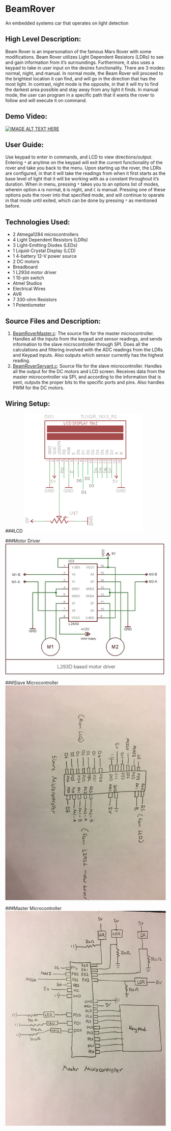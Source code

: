 # BeamRover
An embedded systems car that operates on light detection

## High Level Description:
Beam Rover is an impersonation of the famous Mars Rover with some modifications. Beam Rover utilizes Light Dependent Resistors (LDRs) to see and gain information from it’s surroundings. Furthermore, it also uses a keypad to take in user input on the desires functionality. There are 3 modes: normal, night, and manual. In normal mode, the Beam Rover will proceed to the brightest location it can find, and will go in the direction that has the most light. In contrast, night mode is the opposite, in that it will try to find the darkest area possible and stay away from any light it finds. In manual mode, the user can program in a specific path that it wants the rover to follow and will execute it on command.

## Demo Video:
[![IMAGE ALT TEXT HERE](https://img.youtube.com/vi/9hwpurE0pgE/maxresdefault.jpg)](https://youtu.be/9hwpurE0pgE)

## User Guide:
Use keypad to enter in commands, and LCD to view directions/output. Entering `*` at anytime on the keypad will exit the current functionality of the rover and take you back to the menu. Upon starting up the rover, the LDRs are configured, in that it will take the readings from when it first starts as the base level of light that it will be working with as a constant throughout it’s duration. When in menu, pressing `*` takes you to an options list of modes, wherein option `A` is normal, `B` is night, and `C` is manual. Pressing one of these options puts the rover into that specified mode, and will continue to operate in that mode until exited, which can be done by pressing `*` as mentioned before.

## Technologies Used: 
* 2 Atmega1284 microcontrollers
* 4 Light Dependent Resistors (LDRs)
* 3 Light-Emitting Diodes (LEDs)
* 1 Liquid-Crystal Display (LCD)
* 1 4-battery 12-V power source
* 2 DC motors
* Breadboard
* 1 L293d motor driver
* 1 10-pin switch
* Atmel Studios
* Electrical Wires
* AVR
* 7 330-ohm Resistors
* 1 Potentiometer

## Source Files and Description:
1. [BeamRoverMaster.c](https://github.com/ykamo001/BeamRover/blob/master/Source%20Files/BeamRoverMaster.c): The source file for the master microcontroller. Handles all the inputs from the keypad and sensor readings, and sends information to the slave microcontroller through SPI. Does all the calculations and filtering involved with the ADC readings from the LDRs and Keypad inputs. Also outputs which sensor currently has the highest reading.
2. [BeamRoverServant.c](https://github.com/ykamo001/BeamRover/blob/master/Source%20Files/BeamRoverServant.c): Source file for the slave microcontroller. Handles all the output for the DC motors and LCD screen. Receives data from the master microcontroller via SPI, and according to the information that is sent, outputs the proper bits to the specific ports and pins. Also handles PWM for the DC motors.

## Wiring Setup:
###LCD
![alt text](https://github.com/ykamo001/BeamRover/blob/master/Circuitry/LCD.png)

###Motor Driver
![alt text](https://github.com/ykamo001/BeamRover/blob/master/Circuitry/L293d%20Motor%20Driver.png)

###Slave Microcontroller
![alt text](https://github.com/ykamo001/BeamRover/blob/master/Circuitry/Slave%20Microcontroller.JPG)

###Master Microcontroller
![alt text](https://github.com/ykamo001/BeamRover/blob/master/Circuitry/Master%20Microcontroller.JPG)
